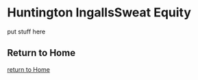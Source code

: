 # Huntington IngallsSweat Equity

put stuff here


## Return to Home
[return to Home](../../index.md)
